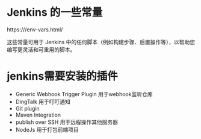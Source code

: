 # Jenkins 的一些常量
https://<jenkins-server-url>/env-vars.html/

这些常量可用于 Jenkins 中的任何脚本（例如构建步骤、后置操作等），以帮助您编写更灵活和可重用的脚本。
# jenkins需要安装的插件
- Generic Webhook Trigger Plugin 用于webhook监听仓库
- DingTalk 用于叮叮通知
- Git plugin 
- Maven Integration
- publish over SSH 用于远程操作其他服务器
- NodeJs 用于打包前端项目
